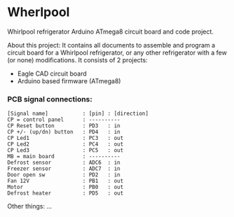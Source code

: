 # Wherlpool
Whirlpool refrigerator Arduino ATmega8 circuit board and code project.

About this project:
It contains all documents to assemble and program a circuit board for
a Whirlpool refrigerator, or any other refrigerator with a few (or none) modifications.
It consists of 2 projects:
+ Eagle CAD circuit board
+ Arduino based firmware (ATmega8)


### PCB signal connections:

```
[Signal name]           : [pin] : [direction]
CP = control panel      : ----------
CP Reset button         : PD3   : in
CP +/- (up/dn) button   : PD4   : in
CP Led1                 : PC3   : out
CP Led2                 : PC4   : out
CP Led3                 : PC5   : out
MB = main board         : ----------
Defrost sensor          : ADC6  : in
Freezer sensor          : ADC7  : in
Door open sw            : PD2   : in
Fan 12V                 : PB1   : out
Motor                   : PB0   : out
Defrost heater          : PD5   : out
```

Other things:
...
